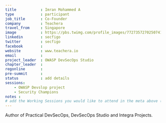 ```yaml
---
title           : Imran Mohammed A
type            : participant
job_title       : Co-Founder
company         : Teachera
travel_from     : Singapore
image           : https://pbs.twimg.com/profile_images/772735727025074176/Hw04tWg0_400x400.jpg
linkedin        : secfigo
twitter         : secfigo
facebook        :
website         : www.teachera.io
email           :
project_leader  : OWASP DevSecOps Studio
chapter_leader  :
regonline       :
pre-summit      :
status          : add details
sessions:
    - OWASP Devslop project
    - Security Champions
notes :
# add the Working Sessions you would like to attend in the meta above (use the session's title) e.g. sessions (one per line): -Security Playbooks Diagrams -Hackathon Daily Sessions
---
```


Author of Practical DevSecOps, DevSecOps Studio and Integra Projects.

<!-- put more details about participant here -->
